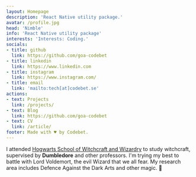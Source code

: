 ```yaml
---
layout: Homepage
description: 'React Native utility package.'
avatar: /profile.jpg
head: 'Nimble'
info: 'React Native utility package'
interests: 'Interests: Coding.'
socials:
- title: github
  link: https://github.com/goa-codebet
- title: linkedin
  link: https://www.linkedin.com
- title: instagram
  link: https://www.instagram.com/
- title: email
  link: 'mailto:tech[at]codebet.se'
actions:
- text: Projects
  link: /projects/
- text: Blog
  link: https://github.com/goa-codebet
- text: CV
  link: /article/
footer: Made with ♥ by Codebet.
---
```


I attended [Hogwarts School of Witchcraft and Wizardry](https://en.wikipedia.org/wiki/Hogwarts) to study witchcraft, supervised by **Dumbledore** and other professors. I'm trying my best to battle with Lord Voldemort, the evil Wizard that we all fear. My research area includes Defence Against the Dark Arts and other magic. :dizzy:
